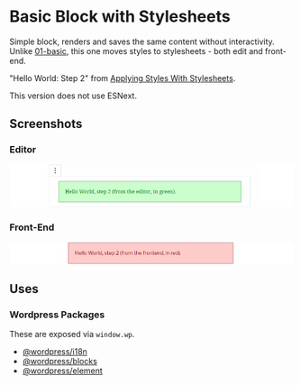 # Basic Block with Stylesheets
Simple block, renders and saves the same content without interactivity. Unlike [01-basic](https://github.com/WordPress/gutenberg-examples/tree/master/01-basic), this one moves styles to stylesheets - both edit and front-end.

"Hello World: Step 2" from [Applying Styles With Stylesheets](https://wordpress.org/gutenberg/handbook/blocks/applying-styles-with-stylesheets/).

This version does not use ESNext.

## Screenshots
### Editor
![A green block with the text "Hello World, step 2 (from the editor, in green)."](../images/stylesheets-editor.png)
### Front-End
![A red block with the text "Hello World, step 2 (from the frontend, in red)."](../images/stylesheets-client.png)

## Uses
### Wordpress Packages
These are exposed via `window.wp`.
* [@wordpress/i18n](https://wordpress.org/gutenberg/handbook/packages/packages-i18n/)
* [@wordpress/blocks](https://wordpress.org/gutenberg/handbook/packages/packages-blocks/)
* [@wordpress/element](https://wordpress.org/gutenberg/handbook/packages/packages-element/)